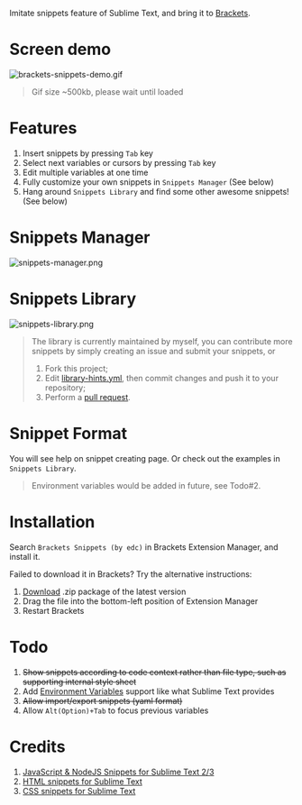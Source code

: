 Imitate snippets feature of Sublime Text, and bring it to [Brackets](http://brackets.io/).

# Screen demo
![brackets-snippets-demo.gif](http://edwardchu.org/assets/images/brackets-snippets-demo.gif "Demo gif of the extension")
> Gif size ~500kb, please wait until loaded

# Features
1. Insert snippets by pressing `Tab` key
2. Select next variables or cursors by pressing `Tab` key
3. Edit multiple variables at one time
4. Fully customize your own snippets in `Snippets Manager` (See below)
5. Hang around `Snippets Library` and find some other awesome snippets! (See below)

# Snippets Manager
![snippets-manager.png](http://edwardchu.org/assets/images/snippets-manager@2x.png "Snippets Manager Screenshot")

# Snippets Library
![snippets-library.png](https://cloud.githubusercontent.com/assets/6262943/6541326/fdf7a3f8-c503-11e4-8a3d-c3f726b38218.png "Snippets Library Screenshot")
> The library is currently maintained by myself, you can contribute more snippets by simply creating an issue and submit your snippets, or
> 
> 1. Fork this project;
> 2. Edit [library-hints.yml](https://github.com/chuyik/brackets-snippets/blob/master/library-hints.yml), then commit changes and push it to your repository;
> 3. Perform a [pull request](https://github.com/chuyik/brackets-snippets/pulls).

# Snippet Format
You will see help on snippet creating page. Or check out the examples in `Snippets Library`.
> Environment variables would be added in future, see Todo#2.

# Installation
Search `Brackets Snippets (by edc)` in Brackets Extension Manager, and install it.

Failed to download it in Brackets? Try the alternative instructions:

1. [Download](http://brackets.dnbard.com/extension/edc.brackets-snippets) .zip package of the latest version
2. Drag the file into the bottom-left position of Extension Manager
3. Restart Brackets

# Todo
1. ~~Show snippets according to code context rather than file type, such as supporting internal style sheet~~
2. Add [Environment Variables](http://docs.sublimetext.info/en/latest/extensibility/snippets.html#environment-variables) support like what Sublime Text provides
3. ~~Allow import/export snippets (yaml format)~~
4. Allow `Alt(Option)+Tab` to focus previous variables

# Credits
1. [JavaScript & NodeJS Snippets for Sublime Text 2/3](https://github.com/zenorocha/sublime-javascript-snippets)
2. [HTML snippets for Sublime Text](https://github.com/joshnh/HTML-Snippets)
3. [CSS snippets for Sublime Text](https://github.com/joshnh/CSS-Snippets)